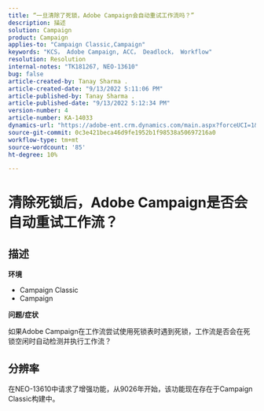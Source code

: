 ```yaml
---
title: “一旦清除了死锁，Adobe Campaign会自动重试工作流吗？”
description: 描述
solution: Campaign
product: Campaign
applies-to: "Campaign Classic,Campaign"
keywords: "KCS， Adobe Campaign, ACC， Deadlock， Workflow"
resolution: Resolution
internal-notes: "TK181267, NEO-13610"
bug: false
article-created-by: Tanay Sharma .
article-created-date: "9/13/2022 5:11:06 PM"
article-published-by: Tanay Sharma .
article-published-date: "9/13/2022 5:12:34 PM"
version-number: 4
article-number: KA-14033
dynamics-url: "https://adobe-ent.crm.dynamics.com/main.aspx?forceUCI=1&pagetype=entityrecord&etn=knowledgearticle&id=33c2550b-8733-ed11-9db1-002248086735"
source-git-commit: 0c3e421beca46d9fe1952b1f98538a50697216a0
workflow-type: tm+mt
source-wordcount: '85'
ht-degree: 10%

---
```


# 清除死锁后，Adobe Campaign是否会自动重试工作流？

## 描述


<b>环境</b>

- Campaign Classic
- Campaign




<b>问题/症状</b>

如果Adobe Campaign在工作流尝试使用死锁表时遇到死锁，工作流是否会在死锁空闲时自动检测并执行工作流？

## 分辨率


在NEO-13610中请求了增强功能，从9026年开始，该功能现在存在于Campaign Classic构建中。
